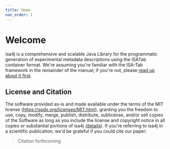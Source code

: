 ```yaml
---
title: Home
nav_order: 1
---
```


# Welcome
isa4j is a comprehensive and scalable Java Library for the programmatic generation of experimental metadata descriptions using the ISATab container format.
We're assuming you're familiar with the ISA-Tab framework in the remainder of the manual; if you're not, please [read up about it first](https://isa-specs.readthedocs.io/en/latest/).

## License and Citation
The software provided as-is and made available under the terms of the MIT license (https://spdx.org/licenses/MIT.html), granting you the freedom to use, copy, modify, merge, publish, distribute, sublicense, and/or sell copies of the Software as long as you include the license and copyright notice in all copies or substantial portions of isa4j ([details](https://en.wikipedia.org/wiki/MIT_License)).
If you're referring to isa4j in a scientific publication, we'd be grateful if you could cite our paper:

> Citation forthcoming
